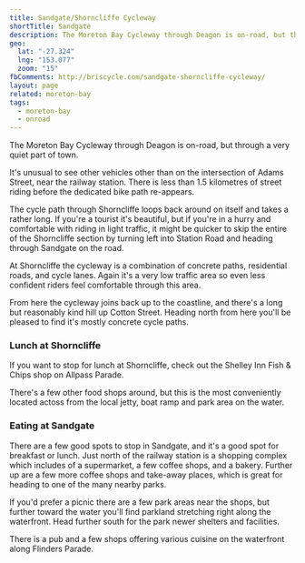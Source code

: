 ```yaml
---
title: Sandgate/Shorncliffe Cycleway
shortTitle: Sandgate
description: The Moreton Bay Cycleway through Deagon is on-road, but through a very quiet part of town.
geo:
  lat: "-27.324"
  lng: "153.077"
  zoom: "15"
fbComments: http://briscycle.com/sandgate-shorncliffe-cycleway/
layout: page
related: moreton-bay
tags:
  - moreton-bay
  - onroad
---
```


The Moreton Bay Cycleway through Deagon is on-road, but through a very quiet part of town.

It's unusual to see other vehicles other than on the intersection of Adams Street, near the railway station. There is less than 1.5 kilometres of street riding before the dedicated bike path re-appears.

The cycle path through Shorncliffe loops back around on itself and takes a rather long. If you're a tourist it's beautiful, but if you're in a hurry and comfortable with riding in light traffic, it might be quicker to skip the entire of the Shorncliffe section by turning left into Station Road and heading through Sandgate on the road.

At Shorncliffe the cycleway is a combination of concrete paths, residential roads, and cycle lanes. Again it's a very low traffic area so even less confident riders feel comfortable through this area.

From here the cycleway joins back up to the coastline, and there's a long but reasonably kind hill up Cotton Street. Heading north from here you'll be pleased to find it's mostly concrete cycle paths.

<h3>Lunch at Shorncliffe</h3>
If you want to stop for lunch at Shorncliffe, check out the Shelley Inn Fish & Chips shop on Allpass Parade.

There's a few other food shops around, but this is the most conveniently located actoss from the local jetty, boat ramp and park area on the water.

<h3>Eating at Sandgate</h3>
There are a few good spots to stop in Sandgate, and it's a good spot for breakfast or lunch. Just north of the railway station is a shopping complex which includes of a supermarket, a few coffee shops, and a bakery. Further up are a few more coffee shops and take-away places, which is great for heading to one of the many nearby parks.

If you'd prefer a picnic there are a few park areas near the shops, but further toward the water you'll find parkland stretching right along the waterfront. Head further south for the park newer shelters and facilities.

There is a pub and a few shops offering various cuisine on the waterfront along Flinders Parade.
